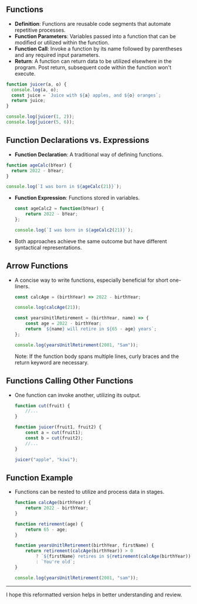 ## **Functions**
- **Definition**: Functions are reusable code segments that automate repetitive processes.
- **Function Parameters**: Variables passed into a function that can be modified or utilized within the function.
- **Function Call**: Invoke a function by its name followed by parentheses and any required input parameters.
- **Return**: A function can return data to be utilized elsewhere in the program. Post return, subsequent code within the function won't execute.

```javascript
function juicer(a, o) {
  console.log(a, o);
  const juice = `Juice with ${a} apples, and ${o} oranges`;
  return juice;
}

console.log(juicer(1, 2));
console.log(juicer(5, 6));
```
## **Function Declarations vs. Expressions**
- **Function Declaration**: A traditional way of defining functions.

```javascript
function ageCalc(bYear) {
  return 2022 - bYear;
}

console.log(`I was born in ${ageCalc(21)}`);
```

- **Function Expression**: Functions stored in variables. 

  ```javascript
  const ageCalc2 = function(bYear) {
      return 2022 - bYear;
  };

  console.log(`I was born in ${ageCalc2(21)}`);
  ```
  
- Both approaches achieve the same outcome but have different syntactical representations.

## **Arrow Functions**
- A concise way to write functions, especially beneficial for short one-liners.

  ```javascript
  const calcAge = (birthYear) => 2022 - birthYear;

  console.log(calcAge(21));

  const yearsUnitlRetirement = (birthYear, name) => {
      const age = 2022 - birthYear;
      return `${name} will retire in ${65 - age} years`;
  };

  console.log(yearsUnitlRetirement(2001, "Sam"));
  ```

  Note: If the function body spans multiple lines, curly braces and the return keyword are necessary.

## **Functions Calling Other Functions**
- One function can invoke another, utilizing its output.

  ```javascript
  function cut(fruit) {
      //...
  }

  function juicer(fruit1, fruit2) {
      const a = cut(fruit1);
      const b = cut(fruit2);
      //...
  }

  juicer("apple", "kiwi");
  ```

## **Function Example**
- Functions can be nested to utilize and process data in stages.

  ```javascript
  function calcAge(birthYear) {
      return 2022 - birthYear;
  }

  function retirement(age) {
      return 65 - age;
  }

  function yearsUnitlRetirement(birthYear, firstName) {
      return retirement(calcAge(birthYear)) > 0
          ? `${firstName} retires in ${retirement(calcAge(birthYear))} years`
          : `You're old`;
  }

  console.log(yearsUnitlRetirement(2001, "sam"));
  ```

---

I hope this reformatted version helps in better understanding and review.